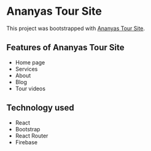 # Ananyas Tour Site

This project was bootstrapped with [Ananyas Tour Site](https://ananyas-tour-site.web.app/).

## Features of Ananyas Tour Site 

* Home page
* Services
* About
* Blog
* Tour videos

## Technology used

* React
* Bootstrap
* React Router
* Firebase 
